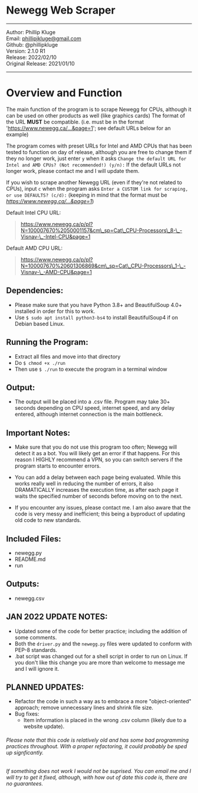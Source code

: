 # Newegg Web Scraper
______________________________
Author: Phillip Kluge \
Email: phillipjkluge@gmail.com \
Github: @phillipkluge \
Version: 2.1.0 R1 \
Release: 2022/02/10 \
Original Release: 2021/01/10
______________________________

# Overview and Function
The main function of the program is to scrape Newegg for CPUs, although it can be used on other products as well (like graphics cards)
The format of the URL __MUST__ be compatible. (i.e. must be in the format 'https://www.newegg.ca/...&page=1'; see default URLs below for an example)

The program comes with preset URLs for Intel and AMD CPUs that has been tested to function on day of release, although you are free to change them if they no longer work, just enter `y` when it asks `Change the default URL for Intel and AMD CPUs? (Not recommended!) (y/n):`
If the default URLs not longer work, please contact me and I will update them.

If you wish to scrape another Newegg URL (even if they're not related to CPUs), input `c` when the program asks `Enter a CUSTOM link for scraping, or use DEFAULTS? (c/d):` (keeping in mind that the format must be _https://www.newegg.ca/...&page=1_)


Default Intel CPU URL:
> https://www.newegg.ca/p/pl?N=100007670%2050001157&cm\_sp=Cat\_CPU-Processors\_8-\_-Visnav-\_-Intel-CPU&page=1


Default AMD CPU URL:
> https://www.newegg.ca/p/pl?N=100007670%20601306869&cm\_sp=Cat\_CPU-Processors\_1-\_-Visnav-\_-AMD-CPU&page=1

## Dependencies:
	
* Please make sure that you have Python 3.8+ and BeautifulSoup 4.0+ installed in order for this to work.
* Use `$ sudo apt install python3-bs4` to install BeautifulSoup4 if on Debian based Linux.

## Running the Program:

* Extract all files and move into that directory
* Do `$ chmod +x ./run`
* Then use `$ ./run` to execute the program in a terminal window

## Output:
	
* The output will be placed into a .csv file. Program may take 30+ seconds depending on CPU speed, internet speed, and any delay entered, although internet connection is the main bottleneck.

## Important Notes:
	
* Make sure that you do not use this program too often; Newegg will detect it as a bot. You will likely get an error if that happens. For this reason I HIGHLY recommend a VPN, so you can switch servers if the program starts to encounter errors.

* You can add a delay between each page being evaluated. While this works really well in reducing the number of errors, it also DRAMATICALLY increases the execution time, as after each page it waits the specified number of seconds before moving on to the next.

* If you encounter any issues, please contact me. I am also aware that the code is very messy and inefficient; this being a byproduct of updating old code to new standards.

## Included Files:
	
* newegg.py
* README.md
* run
	
## Outputs:
	
* newegg.csv

## JAN 2022 UPDATE NOTES:

* Updated some of the code for better practice; including the addition of some comments.
* Both the `driver.py` and the `newegg.py` files were updated to conform with PEP-8 standards.
* .bat script was changed out for a shell script in order to run on Linux. If you don't like this change you are more than welcome to message me and I will ignore it.

## PLANNED UPDATES:

* Refactor the code in such a way as to embrace a more "object-oriented" approach; remove unnecessary lines and shrink file size.
* Bug fixes:
    * Item information is placed in the wrong .csv column (likely due to a website update).

###### Please note that this code is relatively old and has some bad programming practices throughout. With a proper refactoring, it could probably be sped up signficantly. 

###### If something does not work I would not be suprised. You can email me and I will try to get it fixed, although, with how out of date this code is, there are no guarantees.